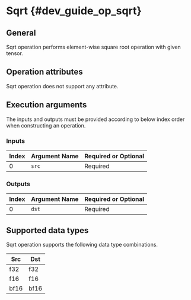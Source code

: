 # Sqrt {#dev_guide_op_sqrt}

## General

Sqrt operation performs element-wise square root operation with given tensor.

## Operation attributes

Sqrt operation does not support any attribute.

## Execution arguments

The inputs and outputs must be provided according to below index order when
constructing an operation.

### Inputs

Index | Argument Name | Required or Optional
-- | -- | --
0 | `src` | Required

### Outputs

Index | Argument Name | Required or Optional
-- | -- | --
0 | `dst` | Required

## Supported data types

Sqrt operation supports the following data type combinations.

Src | Dst
-- | --
f32 | f32
f16 | f16
bf16 | bf16